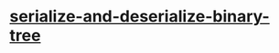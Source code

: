 # [serialize-and-deserialize-binary-tree](https://leetcode-cn.com/problems/serialize-and-deserialize-binary-tree)

